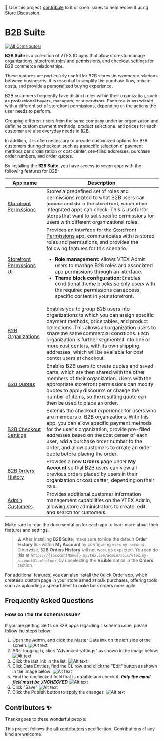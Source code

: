 📢 Use this project, [contribute](https://github.com/vtex-apps/b2b-suite) to it or open issues to help evolve it using [Store Discussion](https://github.com/vtex-apps/store-discussion).

# B2B Suite

<!-- DOCS-IGNORE:start -->
<!-- ALL-CONTRIBUTORS-BADGE:START - Do not remove or modify this section -->

[![All Contributors](https://img.shields.io/badge/all_contributors-0-orange.svg?style=flat-square)](#contributors-)

<!-- ALL-CONTRIBUTORS-BADGE:END -->
<!-- DOCS-IGNORE:end -->

**B2B Suite** is a collection of VTEX IO apps that allow stores to manage organizations, storefront roles and permissions, and checkout settings for B2B commerce relationships.

These features are particularly useful for B2B stores: in commerce relations between businesses, it is essential to simplify the purchase flow, reduce costs, and provide a personalized buying experience.

B2B customers frequently have distinct roles within their organization, such as professional buyers, managers, or supervisors. Each role is associated with a different set of storefront permissions, depending on the actions the user needs to perform.

Grouping different users from the same company under an organization and defining custom payment methods, product selections, and prices for each customer are also everyday needs in B2B.

In addition, it is often necessary to provide customized options for B2B customers during checkout, such as a specific selection of payment methods per organization or cost center, pre-filled addresses, purchase order numbers, and order quotes.

By installing the **B2B Suite**, you have access to seven apps with the following features for B2B:

| **App name**                                                                                        | **Description**                                                                                                                                                                                                                                                                                                                                                                          |
| --------------------------------------------------------------------------------------------------- | ---------------------------------------------------------------------------------------------------------------------------------------------------------------------------------------------------------------------------------------------------------------------------------------------------------------------------------------------------------------------------------------- |
| [Storefront Permissions](https://developers.vtex.com/docs/guides/vtex-storefront-permissions)       | Stores a predefined set of roles and permissions related to what B2B users can access and do in the storefront, which other integrated apps can check. This is useful for stores that want to set specific permissions for users with different organizational roles.                                                                                                                    |
| [Storefront Permissions UI](https://developers.vtex.com/docs/guides/vtex-storefront-permissions-ui) | Provides an interface for the [Storefront Permissions](https://developers.vtex.com/docs/guides/vtex-storefront-permissions) app, communicates with its stored roles and permissions, and provides the following features for this scenario. <ul><li><b>Role management:</b> Allows VTEX Admin users to manage B2B roles and associated app permissions through an interface.</li>  <li><b>Theme block configuration:</b> Enables conditional theme blocks so only users with the required permissions can access specific content in your storefront.</li></ul>                                                                                                                     |
| [B2B Organizations](https://developers.vtex.com/docs/guides/vtex-b2b-organizations)                 | Enables you to group B2B users into organizations to which you can assign specific payment methods, price tables, and product collections. This allows all organization users to share the same commercial conditions. Each organization is further segmented into one or more cost centers, with its own shipping addresses, which will be available for cost center users at checkout. |
| [B2B Quotes](https://developers.vtex.com/docs/guides/vtex-b2b-quotes)                               | Enables B2B users to create quotes and saved carts, which are then shared with the other members of their organization. Users with the appropriate storefront permissions can modify quotes to apply discounts or change the number of items, so the resulting quote can then be used to place an order.                                                                                 |
| [B2B Checkout Settings](https://developers.vtex.com/docs/guides/vtex-b2b-checkout-settings)         | Extends the checkout experience for users who are members of B2B organizations. With this app, you can allow specific payment methods for the user's organization, provide pre-filled addresses based on the cost center of each user, add a purchase order number to the order, and allow customers to create an order quote before placing the order.                                  |
| [B2B Orders History](https://github.com/vtex-apps/b2b-orders-history)                               | Provides a new **Orders** page under **My Account** so that B2B users can view all previous orders placed by users in their organization or cost center, depending on their role.                                                                                                                                                                                                        |
| [Admin Customers](https://developers.vtex.com/docs/guides/vtex-admin-customers)                     | Provides additional customer information management capabilities on the VTEX Admin, allowing store administrators to create, edit, and search for customers.                                                                                                                                                                                                                             |

Make sure to read the documentation for each app to learn more about their features and settings.

> ⚠️ After installing **B2B Suite**, make sure to hide the default **Order History** link within **My Account** by configuring `vtex.my-account`. Otherwise, **B2B Orders History** will not work as expected. You can do this at `https://{{accountName}}.myvtex.com/admin/apps/vtex.my-account@1.x/setup/`, by unselecting the **Visible** option in the **Orders** section.

For additional features, you can also install the [Quick Order](https://developers.vtex.com/docs/apps/vtex.quickorder) app, which creates a custom page in your store aimed at bulk purchases, offering tools such as uploading a spreadsheet to make bulk orders more agile.

## Frequently Asked Questions

### How do I fix the schema issue?

If you are getting alerts on B2B apps regarding a schema issue, please follow the steps below:

1) Open the Admin, and click the Master Data link on the left side of the screen. ![Alt text](https://raw.githubusercontent.com/vtex-apps/b2b-suite/main/docs/assets/schema-1.png "Step one") 
2) After logging in, click "Advanced settings" as shown in the image below: ![Alt text](https://raw.githubusercontent.com/vtex-apps/b2b-suite/main/docs/assets/schema-2.png "Step two") 
3) Click the last link in the list: ![Alt text](https://raw.githubusercontent.com/vtex-apps/b2b-suite/main/docs/assets/schema-3.png "Step three") 
4) Click Data Entities, find the CL row, and click the "Edit" button as shown in the image below: ![Alt text](https://raw.githubusercontent.com/vtex-apps/b2b-suite/main/docs/assets/schema-4.png "Step four") 
5) Find the unchecked field that is nullable and check it: ***Only the email field must be UNCHECKED*** ![Alt text](https://raw.githubusercontent.com/vtex-apps/b2b-suite/main/docs/assets/schema-5.png "Step five") 
6) Click "Save" ![Alt text](https://raw.githubusercontent.com/vtex-apps/b2b-suite/main/docs/assets/schema-6.png "Step six") 
7) Click the Publish button to apply the changes: ![Alt text](https://raw.githubusercontent.com/vtex-apps/b2b-suite/main/docs/assets/schema-7.png "Step seven")

<!-- DOCS-IGNORE:start -->

## Contributors ✨

Thanks goes to these wonderful people:

<!-- ALL-CONTRIBUTORS-LIST:START - Do not remove or modify this section -->
<!-- prettier-ignore-start -->
<!-- markdownlint-disable -->
<!-- markdownlint-enable -->
<!-- prettier-ignore-end -->

<!-- ALL-CONTRIBUTORS-LIST:END -->

This project follows the [all-contributors](https://github.com/all-contributors/all-contributors) specification. Contributions of any kind are welcome!

<!-- DOCS-IGNORE:end -->
